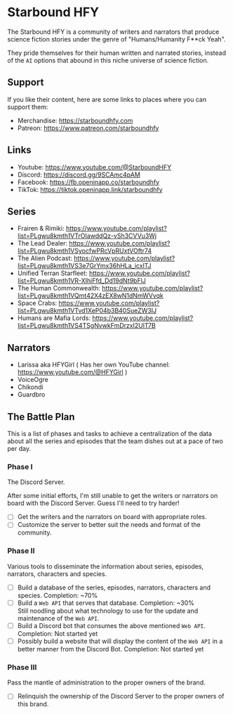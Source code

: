 # Starbound HFY

The Starbound HFY is a community of writers and narrators that produce science fiction stories under the genre of "Humans/Humanity F**ck Yeah".

They pride themselves for their human written and narrated stories, instead of the `AI` options that abound in this niche universe of science fiction.

## Support

If you like their content, here are some links to places where you can support them:

- Merchandise: https://starboundhfy.com
- Patreon: https://www.patreon.com/starboundhfy

## Links

- Youtube: https://www.youtube.com/@StarboundHFY
- Discord: https://discord.gg/9SCAmc4pAM
- Facebook: https://fb.openinapp.co/starboundhfy
- TikTok:  https://tiktok.openinapp.link/starboundhfy

## Series

- Frairen & Rimiki: https://www.youtube.com/playlist?list=PLgwu8kmth1VTrOIawddQz-vSh3CVVu3Wj
- The Lead Dealer: https://www.youtube.com/playlist?list=PLgwu8kmth1VSyocfwPRcVpRUxtVOftr74
- The Alien Podcast: https://www.youtube.com/playlist?list=PLgwu8kmth1VS3e7GrYmx36hHLa_icxlTJ
- Unified Terran Starfleet: https://www.youtube.com/playlist?list=PLgwu8kmth1VR-XIhiFfd_Dd19dNt9bFlJ
- The Human Commonwealth: https://www.youtube.com/playlist?list=PLgwu8kmth1VQmt42X4zEX8wN1dNmWVvqk
- Space Crabs: https://www.youtube.com/playlist?list=PLgwu8kmth1VTvd1XeP04b3B40SueZW3IJ
- Humans are Mafia Lords: https://www.youtube.com/playlist?list=PLgwu8kmth1VS4TSgNvwkFmDrzxI2UIT7B

## Narrators

- Larissa aka HFYGirl ( Has her own YouTube channel: https://www.youtube.com/@HFYGirl )
- VoiceOgre
- Chikondi
- Guardbro

## The Battle Plan

This is a list of phases and tasks to achieve a centralization of the data about all the series and episodes that the team dishes out at a pace of two per day.

### Phase I

The Discord Server.

After some initial efforts, I'm still unable to get the writers or narrators on board with the Discord Server. Guess I'll need to try harder!

- [ ] Get the writers and the narrators on board with appropriate roles.
- [ ] Customize the server to better suit the needs and format of the community.

### Phase II

Various tools to disseminate the information about series, episodes, narrators, characters and species.

- [ ] Build a database of the series, episodes, narrators, characters and species. Completion: ~70%
- [ ] Build a `Web API` that serves that database. Completion: ~30%\
  Still noodling about what technology to use for the update and maintenance of the `Web API`.
- [ ] Build a Discord bot that consumes the above mentioned `Web API`. Completion: Not started yet
- [ ] Possibly build a website that will display the content of the `Web API` in a better manner from the Discord Bot. Completion: Not started yet

### Phase III

Pass the mantle of administration to the proper owners of the brand.

- [ ] Relinquish the ownership of the Discord Server to the proper owners of this brand.